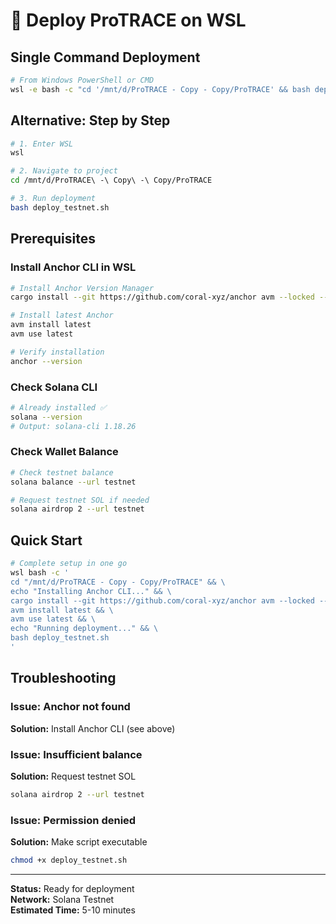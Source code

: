 # 🚀 Deploy ProTRACE on WSL

## Single Command Deployment

```bash
# From Windows PowerShell or CMD
wsl -e bash -c "cd '/mnt/d/ProTRACE - Copy - Copy/ProTRACE' && bash deploy_testnet.sh"
```

## Alternative: Step by Step

```bash
# 1. Enter WSL
wsl

# 2. Navigate to project
cd /mnt/d/ProTRACE\ -\ Copy\ -\ Copy/ProTRACE

# 3. Run deployment
bash deploy_testnet.sh
```

## Prerequisites

### Install Anchor CLI in WSL

```bash
# Install Anchor Version Manager
cargo install --git https://github.com/coral-xyz/anchor avm --locked --force

# Install latest Anchor
avm install latest
avm use latest

# Verify installation
anchor --version
```

### Check Solana CLI

```bash
# Already installed ✅
solana --version
# Output: solana-cli 1.18.26
```

### Check Wallet Balance

```bash
# Check testnet balance
solana balance --url testnet

# Request testnet SOL if needed
solana airdrop 2 --url testnet
```

## Quick Start

```bash
# Complete setup in one go
wsl bash -c '
cd "/mnt/d/ProTRACE - Copy - Copy/ProTRACE" && \
echo "Installing Anchor CLI..." && \
cargo install --git https://github.com/coral-xyz/anchor avm --locked --force && \
avm install latest && \
avm use latest && \
echo "Running deployment..." && \
bash deploy_testnet.sh
'
```

## Troubleshooting

### Issue: Anchor not found
**Solution:** Install Anchor CLI (see above)

### Issue: Insufficient balance
**Solution:** Request testnet SOL
```bash
solana airdrop 2 --url testnet
```

### Issue: Permission denied
**Solution:** Make script executable
```bash
chmod +x deploy_testnet.sh
```

---

**Status:** Ready for deployment  
**Network:** Solana Testnet  
**Estimated Time:** 5-10 minutes
